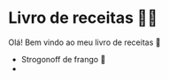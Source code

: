 # Livro de receitas :man_cook:

Olá! Bem vindo ao meu livro de receitas :wave:

- Strogonoff de frango :chicken:
- 